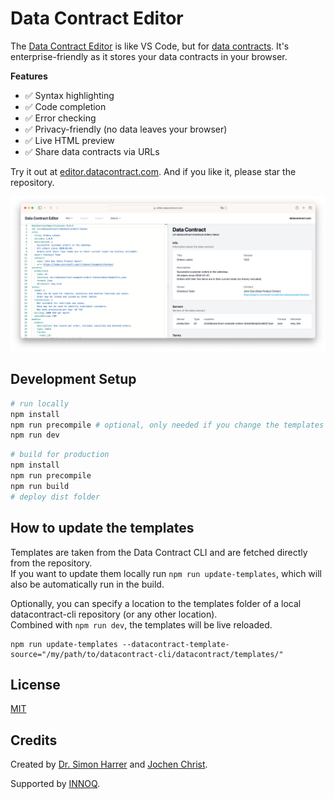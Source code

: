 # Data Contract Editor

The [Data Contract Editor](https://editor.datacontract.com) is like VS Code, but for [data contracts](https://datacontract.com). It's enterprise-friendly as it stores your data contracts in your browser.

**Features**

- ✅ Syntax highlighting
- ✅ Code completion
- ✅ Error checking
- ✅ Privacy-friendly (no data leaves your browser)
- ✅ Live HTML preview
- ✅ Share data contracts via URLs

Try it out at [editor.datacontract.com](https://editor.datacontract.com). And if you like it, please star the repository.

![Data Contract Editor](images/screenshot.png)

## Development Setup

```bash
# run locally
npm install
npm run precompile # optional, only needed if you change the templates
npm run dev
```

```bash
# build for production
npm install
npm run precompile
npm run build
# deploy dist folder
```

## How to update the templates

Templates are taken from the Data Contract CLI and are fetched directly from the repository.  
If you want to update them locally run `npm run update-templates`, which will also be automatically run in the build.

Optionally, you can specify a location to the templates folder of a local datacontract-cli repository (or any other location).  
Combined with `npm run dev`, the templates will be live reloaded.

```
npm run update-templates --datacontract-template-source="/my/path/to/datacontract-cli/datacontract/templates/"
```

## License

[MIT](LICENSE)

## Credits

Created by [Dr. Simon Harrer](https://www.linkedin.com/in/simonharrer/) and [Jochen Christ](https://www.linkedin.com/in/jochenchrist/).

Supported by [INNOQ](https://www.innoq.com).
